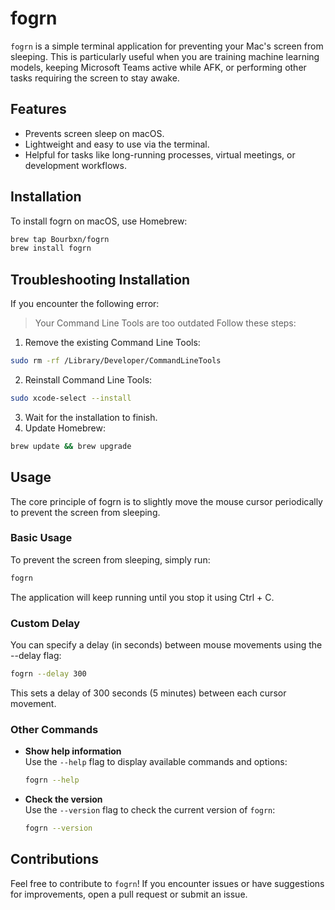 # fogrn
`fogrn` is a simple terminal application for preventing your Mac's screen from sleeping. This is particularly useful when you are training machine learning models, keeping Microsoft Teams active while AFK, or performing other tasks requiring the screen to stay awake.

## Features
- Prevents screen sleep on macOS.
- Lightweight and easy to use via the terminal.
- Helpful for tasks like long-running processes, virtual meetings, or development workflows.

## Installation
To install fogrn on macOS, use Homebrew:
```bash
brew tap Bourbxn/fogrn
brew install fogrn
```

## Troubleshooting Installation
If you encounter the following error:
> Your Command Line Tools are too outdated
Follow these steps:
1. Remove the existing Command Line Tools:
```bash
sudo rm -rf /Library/Developer/CommandLineTools
```
2. Reinstall Command Line Tools:
```bash
sudo xcode-select --install
```
3. Wait for the installation to finish.
4. Update Homebrew:
```bash
brew update && brew upgrade
```

## Usage
The core principle of fogrn is to slightly move the mouse cursor periodically to prevent the screen from sleeping.

### Basic Usage
To prevent the screen from sleeping, simply run:
```bash
fogrn
```
The application will keep running until you stop it using Ctrl + C.

### Custom Delay
You can specify a delay (in seconds) between mouse movements using the --delay flag:
```bash
fogrn --delay 300
```
This sets a delay of 300 seconds (5 minutes) between each cursor movement.
### Other Commands
- **Show help information**  
    Use the `--help` flag to display available commands and options:  
    ```bash
    fogrn --help
    ```
- **Check the version**  
    Use the `--version` flag to check the current version of `fogrn`:  
    ```bash
    fogrn --version
    ```
## Contributions
Feel free to contribute to `fogrn`! If you encounter issues or have suggestions for improvements, open a pull request or submit an issue.


